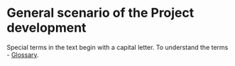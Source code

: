 # General scenario of the Project development

Special terms in the text begin with a capital letter. To understand the terms - [Glossary](https://github.com/andromedaspace/galtproject-docs/blob/master/eng/Glossary.md).

